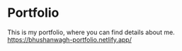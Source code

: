 # Portfolio
This is my portfolio, where you can find details about me.
https://bhushanwagh-portfolio.netlify.app/
